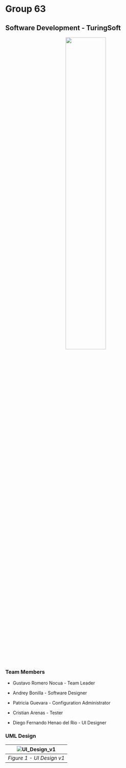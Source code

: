 # Group 63
## Software Development - TuringSoft

<p align="center" width="100%">
    <img width="50%" src="https://github.com/gasiferox/G63_Cycle_3_SoftwareDevelopment_TuringSoftTeam/blob/main/Media/TuringSoftLogo.jpeg"> 
</p>

<!-- [logo](https://github.com/gasiferox/G63_Cycle_3_SoftwareDevelopment_TuringSoftTeam/blob/main/Media/TuringSoftTeam_Logo_100.jpeg) -->

### Team Members

* Gustavo Romero Nocua - Team Leader

* Andrey Bonilla - Software Designer

* Patricia Guevara - Configuration Administrator

* Cristian Arenas - Tester

* Diego Fernando Henao del Rio - UI Designer

### UML Design

<!--| ![UML_v2](https://github.com/gasiferox/G63_Cycle_3_SoftwareDevelopment_TuringSoftTeam/blob/main/UML/UML_HospitalizacionEnCasa_v2.jpg) |
|:--:|
| *Figure 1 - UML v2* | -->

| ![UI_Design_v1](https://github.com/gasiferox/G63_Cycle_3_SoftwareDevelopment_TuringSoftTeam/blob/main/Sprints/Sprint%20II/Wireframe/IndexPaginaWebV1.jpg) |
|:--:|
| *Figure 1 - UI Design v1* |

